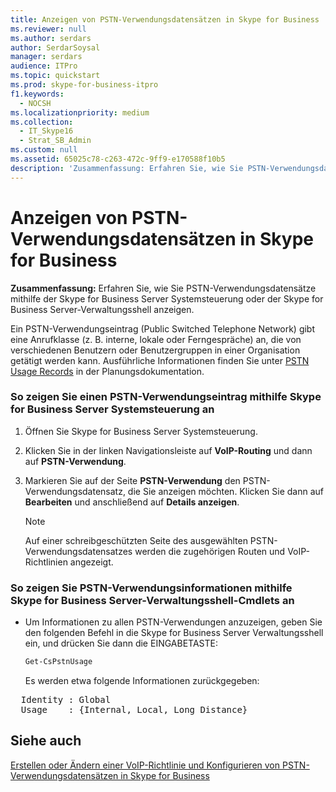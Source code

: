 ```yaml
---
title: Anzeigen von PSTN-Verwendungsdatensätzen in Skype for Business
ms.reviewer: null
ms.author: serdars
author: SerdarSoysal
manager: serdars
audience: ITPro
ms.topic: quickstart
ms.prod: skype-for-business-itpro
f1.keywords:
  - NOCSH
ms.localizationpriority: medium
ms.collection:
  - IT_Skype16
  - Strat_SB_Admin
ms.custom: null
ms.assetid: 65025c78-c263-472c-9ff9-e170588f10b5
description: 'Zusammenfassung: Erfahren Sie, wie Sie PSTN-Verwendungsdatensätze mithilfe der Skype for Business Server Systemsteuerung oder der Skype for Business Server-Verwaltungsshell anzeigen.'
---
```


# <a name="view-pstn-usage-records-in-skype-for-business"></a>Anzeigen von PSTN-Verwendungsdatensätzen in Skype for Business

**Zusammenfassung:** Erfahren Sie, wie Sie PSTN-Verwendungsdatensätze mithilfe der Skype for Business Server Systemsteuerung oder der Skype for Business Server-Verwaltungsshell anzeigen.

Ein PSTN-Verwendungseintrag (Public Switched Telephone Network) gibt eine Anrufklasse (z. B. interne, lokale oder Ferngespräche) an, die von verschiedenen Benutzern oder Benutzergruppen in einer Organisation getätigt werden kann. Ausführliche Informationen finden Sie unter [PSTN Usage Records](/previous-versions/office/lync-server-2013/lync-server-2013-pstn-usage-records) in der Planungsdokumentation.

### <a name="to-view-a-pstn-usage-record-by-using-skype-for-business-server-control-panel"></a>So zeigen Sie einen PSTN-Verwendungseintrag mithilfe Skype for Business Server Systemsteuerung an

1. Öffnen Sie Skype for Business Server Systemsteuerung.

2. Klicken Sie in der linken Navigationsleiste auf **VoIP-Routing** und dann auf **PSTN-Verwendung**.

3. Markieren Sie auf der Seite **PSTN-Verwendung** den PSTN-Verwendungsdatensatz, die Sie anzeigen möchten. Klicken Sie dann auf **Bearbeiten** und anschließend auf **Details anzeigen**.

    > [!NOTE]
    > Auf einer schreibgeschützten Seite des ausgewählten PSTN-Verwendungsdatensatzes werden die zugehörigen Routen und VoIP-Richtlinien angezeigt.

### <a name="to-view-pstn-usage-information-by-using-skype-for-business-server-management-shell-cmdlets"></a>So zeigen Sie PSTN-Verwendungsinformationen mithilfe Skype for Business Server-Verwaltungsshell-Cmdlets an

- Um Informationen zu allen PSTN-Verwendungen anzuzeigen, geben Sie den folgenden Befehl in die Skype for Business Server Verwaltungsshell ein, und drücken Sie dann die EINGABETASTE:

  ```powershell
  Get-CsPstnUsage
  ```

    Es werden etwa folgende Informationen zurückgegeben:

<pre>
  Identity : Global
  Usage    : {Internal, Local, Long Distance}
</pre>

## <a name="see-also"></a>Siehe auch

[Erstellen oder Ändern einer VoIP-Richtlinie und Konfigurieren von PSTN-Verwendungsdatensätzen in Skype for Business](voice-policy-and-pstn-usage-records.md)